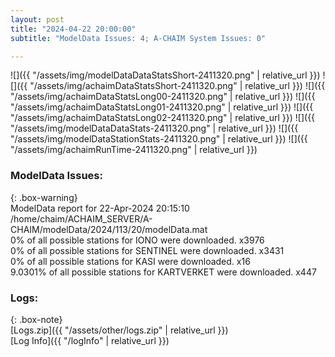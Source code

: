 ```yaml
---
layout: post
title: "2024-04-22 20:00:00"
subtitle: "ModelData Issues: 4; A-CHAIM System Issues: 0"

---
```


![]({{ "/assets/img/modelDataDataStatsShort-2411320.png" | relative_url }})
![]({{ "/assets/img/achaimDataStatsShort-2411320.png" | relative_url }})
![]({{ "/assets/img/achaimDataStatsLong00-2411320.png" | relative_url }})
![]({{ "/assets/img/achaimDataStatsLong01-2411320.png" | relative_url }})
![]({{ "/assets/img/achaimDataStatsLong02-2411320.png" | relative_url }})
![]({{ "/assets/img/modelDataDataStats-2411320.png" | relative_url }})
![]({{ "/assets/img/modelDataStationStats-2411320.png" | relative_url }})
![]({{ "/assets/img/achaimRunTime-2411320.png" | relative_url }})


### ModelData Issues:  
  
{: .box-warning}  
 ModelData report for 22-Apr-2024 20:15:10   
 /home/chaim/ACHAIM_SERVER/A-CHAIM/modelData/2024/113/20/modelData.mat   
 0% of all possible stations for IONO were downloaded. x3976   
 0% of all possible stations for SENTINEL were downloaded. x3431   
 0% of all possible stations for KASI were downloaded. x16   
 9.0301% of all possible stations for KARTVERKET were downloaded. x447   
  


### Logs:  
  
{: .box-note}  
[Logs.zip]({{ "/assets/other/logs.zip" | relative_url }})  
[Log Info]({{ "/logInfo" | relative_url }})  
